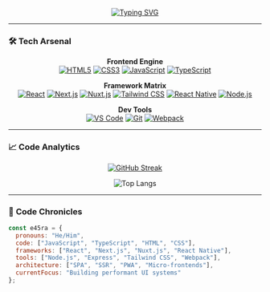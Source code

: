 <p align="center">
  <a href="https://git.io/typing-svg">
    <img src="https://readme-typing-svg.herokuapp.com?font=Fira+Code&size=30&duration=4000&pause=1000&color=67E8F7&center=true&vCenter=true&width=435&lines=Hey+%F0%9F%91%8B%2C+I'm+E45RA;Frontend+Architect+%F0%9F%9A%80;UI%2FUX+Artisan+%F0%9F%8E%A8;Framework+Maestro+%F0%9F%8E%B9;Code+Optimizer+%E2%9A%99%EF%B8%8F" alt="Typing SVG" />
  </a>
</p>

---

### 🛠️ **Tech Arsenal**

<div align="center">

**Frontend Engine**  
[![HTML5](https://img.shields.io/badge/HTML5-E34F26?style=for-the-badge&logo=html5&logoColor=white)](https://developer.mozilla.org/en-US/docs/Web/HTML)
[![CSS3](https://img.shields.io/badge/CSS3-1572B6?style=for-the-badge&logo=css3&logoColor=white)](https://developer.mozilla.org/en-US/docs/Web/CSS)
[![JavaScript](https://img.shields.io/badge/JavaScript-F7DF1E?style=for-the-badge&logo=javascript&logoColor=black)](https://developer.mozilla.org/en-US/docs/Web/JavaScript)
[![TypeScript](https://img.shields.io/badge/TypeScript-3178C6?style=for-the-badge&logo=typescript&logoColor=white)](https://www.typescriptlang.org/)

**Framework Matrix**  
[![React](https://img.shields.io/badge/React-61DAFB?style=for-the-badge&logo=react&logoColor=black)](https://reactjs.org/)
[![Next.js](https://img.shields.io/badge/Next.js-000000?style=for-the-badge&logo=next.js&logoColor=white)](https://nextjs.org/)
[![Nuxt.js](https://img.shields.io/badge/Nuxt.js-00DC82?style=for-the-badge&logo=nuxt.js&logoColor=white)](https://nuxt.com/)
[![Tailwind CSS](https://img.shields.io/badge/Tailwind_CSS-06B6D4?style=for-the-badge&logo=tailwind-css&logoColor=white)](https://tailwindcss.com/)
[![React Native](https://img.shields.io/badge/React_Native-61DAFB?style=for-the-badge&logo=react&logoColor=black)](https://reactnative.dev/)
[![Node.js](https://img.shields.io/badge/Node.js-339933?style=for-the-badge&logo=node.js&logoColor=white)](https://nodejs.org/)

**Dev Tools**  
[![VS Code](https://img.shields.io/badge/VS_Code-007ACC?style=for-the-badge&logo=visual-studio-code&logoColor=white)](https://code.visualstudio.com/)
[![Git](https://img.shields.io/badge/Git-F05032?style=for-the-badge&logo=git&logoColor=white)](https://git-scm.com/)
[![Webpack](https://img.shields.io/badge/Webpack-8DD6F9?style=for-the-badge&logo=webpack&logoColor=black)](https://webpack.js.org/)

</div>

---

### 📈 **Code Analytics**

<div align="center">

[![GitHub Streak](https://streak-stats.demolab.com?user=e45ra&theme=react&background=0D1117&border=67E8F7&dates=67E8F7)](https://git.io/streak-stats)

![Top Langs](https://github-readme-stats.vercel.app/api/top-langs/?username=e45ra&layout=compact&theme=react&bg_color=0D1117&title_color=67E8F7&text_color=FFFFFF)

</div>

---

### 🤖 **Code Chronicles**

```javascript
const e45ra = {
  pronouns: "He/Him",
  code: ["JavaScript", "TypeScript", "HTML", "CSS"],
  frameworks: ["React", "Next.js", "Nuxt.js", "React Native"],
  tools: ["Node.js", "Express", "Tailwind CSS", "Webpack"],
  architecture: ["SPA", "SSR", "PWA", "Micro-frontends"],
  currentFocus: "Building performant UI systems"
};
